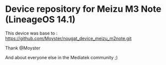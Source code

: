 Device repository for Meizu M3 Note (LineageOS 14.1)
===========================

This device was base to : https://github.com/Moyster/nougat_device_meizu_m2note.git

Thank @Moyster

And about everyone else in the Mediatek community ;)  

